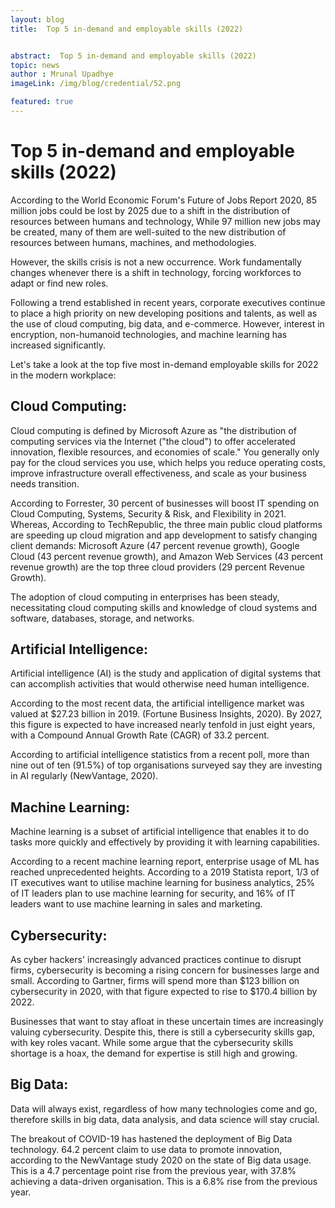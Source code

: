 ```yaml
---
layout: blog
title:  Top 5 in-demand and employable skills (2022)


abstract:  Top 5 in-demand and employable skills (2022)
topic: news
author : Mrunal Upadhye
imageLink: /img/blog/credential/52.png

featured: true
---
```


# Top 5 in-demand and employable skills (2022)



According to the World Economic Forum's Future of Jobs Report 2020, 85 million jobs could be lost by 2025 due to a shift in the distribution of resources between humans and technology, While 97 million new jobs may be created, many of them are well-suited to the new distribution of resources between humans, machines, and methodologies.

However, the skills crisis is not a new occurrence. Work fundamentally changes whenever there is a shift in technology, forcing workforces to adapt or find new roles.

Following a trend established in recent years, corporate executives continue to place a high priority on new developing positions and talents, as well as the use of cloud computing, big data, and e-commerce. However, interest in encryption, non-humanoid technologies, and machine learning has increased significantly.

Let's take a look at the top five most in-demand employable skills for 2022 in the modern workplace:

## Cloud Computing:

Cloud computing is defined by Microsoft Azure as "the distribution of computing services via the Internet ("the cloud") to offer accelerated innovation, flexible resources, and economies of scale." You generally only pay for the cloud services you use, which helps you reduce operating costs, improve infrastructure overall effectiveness, and scale as your business needs transition.

According to Forrester, 30 percent of businesses will boost IT spending on Cloud Computing, Systems, Security & Risk, and Flexibility in 2021. Whereas, According to TechRepublic, the three main public cloud platforms are speeding up cloud migration and app development to satisfy changing client demands: Microsoft Azure (47 percent revenue growth), Google Cloud (43 percent revenue growth), and Amazon Web Services (43 percent revenue growth) are the top three cloud providers (29 percent Revenue Growth).

The adoption of cloud computing in enterprises has been steady, necessitating cloud computing skills and knowledge of cloud systems and software, databases, storage, and networks.

## Artificial Intelligence:

Artificial intelligence (AI) is the study and application of digital systems that can accomplish activities that would otherwise need human intelligence.

According to the most recent data, the artificial intelligence market was valued at $27.23 billion in 2019. (Fortune Business Insights, 2020). By 2027, this figure is expected to have increased nearly tenfold in just eight years, with a Compound Annual Growth Rate (CAGR) of 33.2 percent.

According to artificial intelligence statistics from a recent poll, more than nine out of ten (91.5%) of top organisations surveyed say they are investing in AI regularly (NewVantage, 2020).


## Machine Learning:

Machine learning is a subset of artificial intelligence that enables it to do tasks more quickly and effectively by providing it with learning capabilities.

According to a recent machine learning report, enterprise usage of ML has reached unprecedented heights. According to a 2019 Statista report, 1/3 of IT executives want to utilise machine learning for business analytics, 25% of IT leaders plan to use machine learning for security, and 16% of IT leaders want to use machine learning in sales and marketing.

## Cybersecurity:

As cyber hackers' increasingly advanced practices continue to disrupt firms, cybersecurity is becoming a rising concern for businesses large and small. According to Gartner, firms will spend more than $123 billion on cybersecurity in 2020, with that figure expected to rise to $170.4 billion by 2022.

Businesses that want to stay afloat in these uncertain times are increasingly valuing cybersecurity. Despite this, there is still a cybersecurity skills gap, with key roles vacant. While some argue that the cybersecurity skills shortage is a hoax, the demand for expertise is still high and growing.

## Big Data:

Data will always exist, regardless of how many technologies come and go, therefore skills in big data, data analysis, and data science will stay crucial. 

The breakout of COVID-19 has hastened the deployment of Big Data technology. 64.2 percent claim to use data to promote innovation, according to the NewVantage study 2020 on the state of Big data usage. This is a 4.7 percentage point rise from the previous year, with 37.8% achieving a data-driven organisation. This is a 6.8% rise from the previous year.
